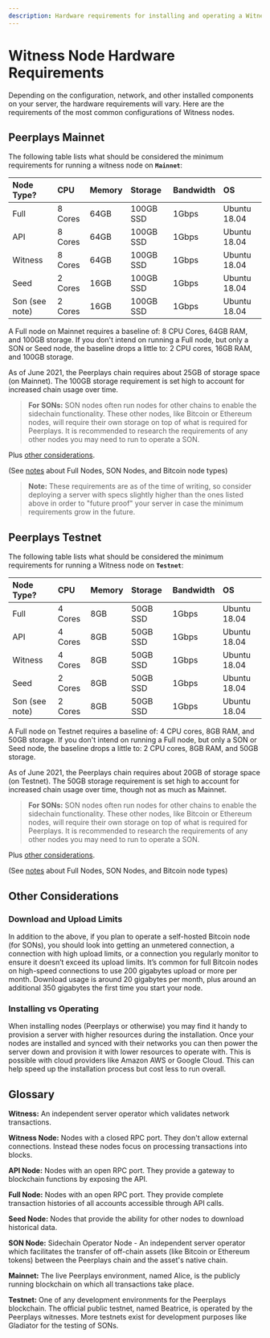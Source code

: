 ```yaml
---
description: Hardware requirements for installing and operating a Witness node.
---
```


# Witness Node Hardware Requirements

Depending on the configuration, network, and other installed components on your server, the hardware requirements will vary. Here are the requirements of the most common configurations of Witness nodes.

## Peerplays Mainnet

The following table lists what should be considered the minimum requirements for running a witness node on **`Mainnet`**:

| Node Type? | CPU | Memory | Storage | Bandwidth | OS |
| :--- | :--- | :--- | :--- | :--- | :--- |
| Full | 8 Cores | 64GB | 100GB SSD | 1Gbps | Ubuntu 18.04 |
| API | 8 Cores | 64GB | 100GB SSD | 1Gbps | Ubuntu 18.04 |
| Witness | 8 Cores | 64GB | 100GB SSD | 1Gbps | Ubuntu 18.04 |
| Seed | 2 Cores | 16GB | 100GB SSD | 1Gbps | Ubuntu 18.04 |
| Son \(see note\) | 2 Cores | 16GB | 100GB SSD | 1Gbps | Ubuntu 18.04 |

A Full node on Mainnet requires a baseline of: 8 CPU Cores, 64GB RAM, and 100GB storage. If you don't intend on running a Full node, but only a SON or Seed node, the baseline drops a little to: 2 CPU cores, 16GB RAM, and 100GB storage.

As of June 2021, the Peerplays chain requires about 25GB of storage space \(on Mainnet\). The 100GB storage requirement is set high to account for increased chain usage over time.

> **For SONs:** SON nodes often run nodes for other chains to enable the sidechain functionality. These other nodes, like Bitcoin or Ethereum nodes, will require their own storage on top of what is required for Peerplays. It is recommended to research the requirements of any other nodes you may need to run to operate a SON.

Plus [other considerations](requirements.md#other-considerations).

\(See [notes](requirements.md#glossary) about Full Nodes, SON Nodes, and Bitcoin node types\)

> **Note:** These requirements are as of the time of writing, so consider deploying a server with specs slightly higher than the ones listed above in order to "future proof" your server in case the minimum requirements grow in the future.

## Peerplays Testnet

The following table lists what should be considered the minimum requirements for running a Witness node on **`Testnet`**:

| Node Type? | CPU | Memory | Storage | Bandwidth | OS |
| :--- | :--- | :--- | :--- | :--- | :--- |
| Full | 4 Cores | 8GB | 50GB SSD | 1Gbps | Ubuntu 18.04 |
| API | 4 Cores | 8GB | 50GB SSD | 1Gbps | Ubuntu 18.04 |
| Witness | 4 Cores | 8GB | 50GB SSD | 1Gbps | Ubuntu 18.04 |
| Seed | 2 Cores | 8GB | 50GB SSD | 1Gbps | Ubuntu 18.04 |
| Son \(see note\) | 2 Cores | 8GB | 50GB SSD | 1Gbps | Ubuntu 18.04 |

A Full node on Testnet requires a baseline of: 4 CPU cores, 8GB RAM, and 50GB storage. If you don't intend on running a Full node, but only a SON or Seed node, the baseline drops a little to: 2 CPU cores, 8GB RAM, and 50GB storage.

As of June 2021, the Peerplays chain requires about 20GB of storage space \(on Testnet\). The 50GB storage requirement is set high to account for increased chain usage over time, though not as much as Mainnet.

> **For SONs:** SON nodes often run nodes for other chains to enable the sidechain functionality. These other nodes, like Bitcoin or Ethereum nodes, will require their own storage on top of what is required for Peerplays. It is recommended to research the requirements of any other nodes you may need to run to operate a SON.

Plus [other considerations](requirements.md#other-considerations).

\(See [notes](requirements.md#glossary) about Full Nodes, SON Nodes, and Bitcoin node types\)

## Other Considerations

### Download and Upload Limits

In addition to the above, if you plan to operate a self-hosted Bitcoin node \(for SONs\), you should look into getting an unmetered connection, a connection with high upload limits, or a connection you regularly monitor to ensure it doesn’t exceed its upload limits. It’s common for full Bitcoin nodes on high-speed connections to use 200 gigabytes upload or more per month. Download usage is around 20 gigabytes per month, plus around an additional 350 gigabytes the first time you start your node.

### Installing vs Operating

When installing nodes \(Peerplays or otherwise\) you may find it handy to provision a server with higher resources during the installation. Once your nodes are installed and synced with their networks you can then power the server down and provision it with lower resources to operate with. This is possible with cloud providers like Amazon AWS or Google Cloud. This can help speed up the installation process but cost less to run overall.

## Glossary

**Witness:** An independent server operator which validates network transactions.

**Witness Node:** Nodes with a closed RPC port. They don't allow external connections. Instead these nodes focus on processing transactions into blocks.

**API Node:** Nodes with an open RPC port. They provide a gateway to blockchain functions by exposing the API.

**Full Node:** Nodes with an open RPC port. They provide complete transaction histories of all accounts accessible through API calls.

**Seed Node:** Nodes that provide the ability for other nodes to download historical data.

**SON Node:** Sidechain Operator Node - An independent server operator which facilitates the transfer of off-chain assets \(like Bitcoin or Ethereum tokens\) between the Peerplays chain and the asset's native chain.

**Mainnet:** The live Peerplays environment, named Alice, is the publicly running blockchain on which all transactions take place.

**Testnet:** One of any development environments for the Peerplays blockchain. The official public testnet, named Beatrice, is operated by the Peerplays witnesses. More testnets exist for development purposes like Gladiator for the testing of SONs.

